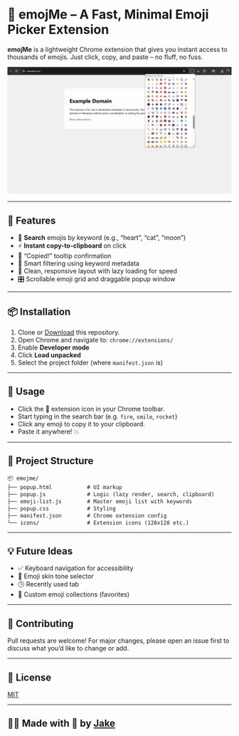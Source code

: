 # 🧩 emojMe – A Fast, Minimal Emoji Picker Extension

**emojMe** is a lightweight Chrome extension that gives you instant access to thousands of emojis. Just click, copy, and paste – no fluff, no fuss.

![screenshot](./screenshots/emojme-preview-large.png)

---

## 🚀 Features

- 🔎 **Search** emojis by keyword (e.g., “heart”, “cat”, “moon”)
- ⚡ **Instant copy-to-clipboard** on click
- 💬 “Copied!” tooltip confirmation
- 🧠 Smart filtering using keyword metadata
- 🧱 Clean, responsive layout with lazy loading for speed
- 🎛️ Scrollable emoji grid and draggable popup window

---

## 📦 Installation

1. Clone or [Download](https://github.com/jakep84/emojme) this repository.
2. Open Chrome and navigate to: `chrome://extensions/`
3. Enable **Developer mode**
4. Click **Load unpacked**
5. Select the project folder (where `manifest.json` is)

---

## 🧠 Usage

- Click the 🧩 extension icon in your Chrome toolbar.
- Start typing in the search bar (e.g. `fire`, `smile`, `rocket`)
- Click any emoji to copy it to your clipboard.
- Paste it anywhere! 💥

---

## 📁 Project Structure

    📦 emojme/
    ├── popup.html           # UI markup
    ├── popup.js             # Logic (lazy render, search, clipboard)
    ├── emoji-list.js        # Master emoji list with keywords
    ├── popup.css            # Styling
    ├── manifest.json        # Chrome extension config
    └── icons/               # Extension icons (128x128 etc.)

---

## 💡 Future Ideas

- ✅ Keyboard navigation for accessibility
- 🌈 Emoji skin tone selector
- 🕒 Recently used tab
- 🔖 Custom emoji collections (favorites)

---

## 🤝 Contributing

Pull requests are welcome! For major changes, please open an issue first to discuss what you’d like to change or add.

---

## 📜 License

[MIT](LICENSE)

---

## 🧑‍💻 Made with 💖 by [Jake](https://github.com/jakep84)
